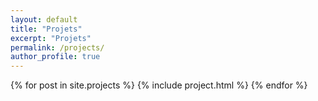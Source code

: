 ```yaml
---
layout: default
title: "Projets"
excerpt: "Projets"
permalink: /projects/
author_profile: true
---
```


{% for post in site.projects  %}
  {% include project.html %}
{% endfor %}
